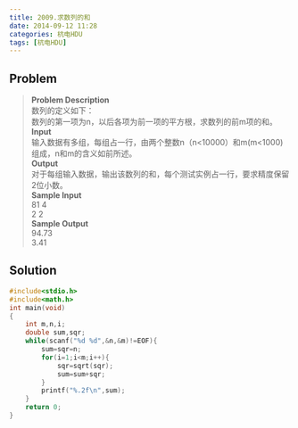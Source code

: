 ```yaml
---
title: 2009.求数列的和
date: 2014-09-12 11:28
categories: 杭电HDU
tags: [杭电HDU]
---
```

## Problem
>**Problem Description**  
数列的定义如下：  
数列的第一项为n，以后各项为前一项的平方根，求数列的前m项的和。  
**Input**  
输入数据有多组，每组占一行，由两个整数n（n<10000）和m(m<1000)组成，n和m的含义如前所述。    
**Output**  
对于每组输入数据，输出该数列的和，每个测试实例占一行，要求精度保留2位小数。  
**Sample Input**  
81 4  
2 2  
**Sample Output**  
94.73  
3.41  

## Solution
```cpp
#include<stdio.h>
#include<math.h>
int main(void)
{
	int m,n,i;
	double sum,sqr;
	while(scanf("%d %d",&n,&m)!=EOF){
		sum=sqr=n;
		for(i=1;i<m;i++){
			sqr=sqrt(sqr);
			sum=sum+sqr;
		}
		printf("%.2f\n",sum);
	}
	return 0;
}
```